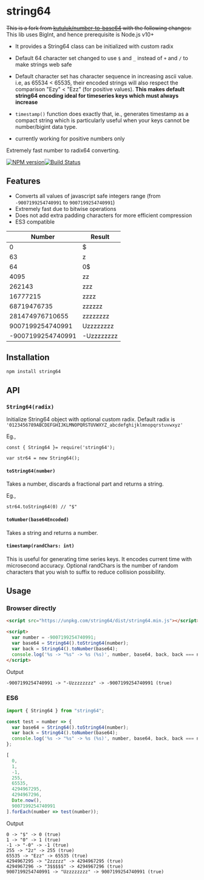 # string64

~~This is a fork from [kutuluk/number-to-base64](https://github.com/kutuluk/number-to-base64) with the following changes:~~
This lib uses BigInt, and hence prerequisite is Node.js v10+

- It provides a String64 class can be initialized with custom radix
- Default 64 character set changed to use `$` and `_` instead of `+` and `/` to make strings web safe
- Default character set has character sequence in increasing ascii value. i.e, as 65534 < 65535, their encoded strings will also respect the comparison "Ezy" < "Ezz" (for positive values). **This makes default string64 encoding ideal for timeseries keys which must always increase**
- `timestamp()` function does exactly that, ie., generates timestamp as a compact string which is particularly useful when your keys cannot be number/bigint data type.

- currently working for positive numbers only

Extremely fast number to radix64 converting.

[![NPM version](https://img.shields.io/npm/v/string64.svg?style=flat-square)](https://www.npmjs.com/package/string64)[![Build Status](https://img.shields.io/travis/kwalski/number-to-base64/master.svg?style=flat-square)](https://travis-ci.org/kwalski/number-to-base64)

## Features

- Converts all values of javascript safe integers range (from `-9007199254740991` to `9007199254740991`)
- Extremely fast due to bitwise operations
- Does not add extra padding characters for more efficient compression
- ES3 compatible

| Number            | Result     |
| ----------------- | ---------- |
| 0                 | \$         |
| 63                | z          |
| 64                | 0\$        |
| 4095              | zz         |
| 262143            | zzz        |
| 16777215          | zzzz       |
| 68719476735       | zzzzzz     |
| 281474976710655   | zzzzzzzz   |
| 9007199254740991  | Uzzzzzzzz  |
| -9007199254740991 | -Uzzzzzzzz |

## Installation

```sh
npm install string64
```

## API

### `String64(radix)`

Initialize String64 object with optional custom radix.
Default radix is `'0123456789ABCDEFGHIJKLMNOPQRSTUVWXYZ_abcdefghijklmnopqrstuvwxyz'`

Eg.,

```
const { String64 }= require('string64');

var str64 = new String64();
```

#### `toString64(number)`

Takes a number, discards a fractional part and returns a string.

Eg.,

```
str64.toString64(0) // "$"
```

#### `toNumber(base64Encoded)`

Takes a string and returns a number.

#### `timestamp(randChars: int)`

This is useful for generating time series keys. It encodes current time with microsecond accuracy. Optional randChars is the number of random characters that you wish to suffix to reduce collision possibility.

## Usage

### Browser directly

```html
<script src="https://unpkg.com/string64/dist/string64.min.js"></script>

<script>
  var number = -9007199254740991;
  var base64 = String64().toString64(number);
  var back = String64().toNumber(base64);
  console.log('%s -> "%s" -> %s (%s)', number, base64, back, back === number);
</script>
```

Output

```
-9007199254740991 -> "-Uzzzzzzzz" -> -9007199254740991 (true)
```

### ES6

```javascript
import { String64 } from "string64";

const test = number => {
  var base64 = String64().toString64(number);
  var back = String64().toNumber(base64);
  console.log('%s -> "%s" -> %s (%s)', number, base64, back, back === number);
};

[
  0,
  1,
  -1,
  255,
  65535,
  4294967295,
  4294967296,
  Date.now(),
  9007199254740991
].forEach(number => test(number));
```

Output

```
0 -> "$" -> 0 (true)
1 -> "0" -> 1 (true)
-1 -> "-0" -> -1 (true)
255 -> "2z" -> 255 (true)
65535 -> "Ezz" -> 65535 (true)
4294967295 -> "2zzzzz" -> 4294967295 (true)
4294967296 -> "3$$$$$" -> 4294967296 (true)
9007199254740991 -> "Uzzzzzzzz" -> 9007199254740991 (true)
```
